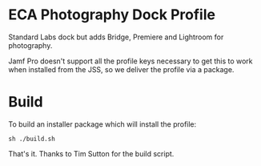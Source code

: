 ECA Photography Dock Profile
=============================

Standard Labs dock but adds Bridge, Premiere and Lightroom for photography.

Jamf Pro doesn't support all the profile keys necessary to get this to work when installed from the JSS, so we deliver the profile via a package.


Build
=====

To build an installer package which will install the profile:

`sh ./build.sh`

That's it. Thanks to Tim Sutton for the build script.
